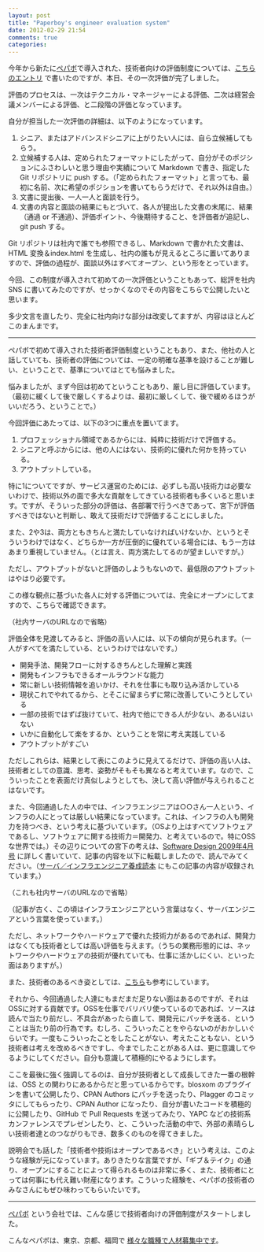 ```yaml
---
layout: post
title: "Paperboy's engineer evaluation system"
date: 2012-02-29 21:54
comments: true
categories: 
---
```


今年から新たに[ペパボ](http://www.paperboy.co.jp/)で導入された、技術者向けの評価制度については、[こちらのエントリ](/blog/2012/01/17/paperboy-is-hiring/) で書いたのですが、本日、その一次評価が完了しました。

評価のプロセスは、一次はテクニカル・マネージャーによる評価、二次は経営会議メンバーによる評価、と二段階の評価となっています。

自分が担当した一次評価の詳細は、以下のようになっています。

 1. シニア、またはアドバンスドシニアに上がりたい人には、自ら立候補してもらう。
 2. 立候補する人は、定められたフォーマットにしたがって、自分がそのポジションにふさわしいと思う理由や実績について Markdown で書き、指定した Git リポジトリに push する。（「定められたフォーマット」と言っても、最初に名前、次に希望のポジションを書いてもらうだけで、それ以外は自由。）
 3. 文書に提出後、一人一人と面談を行う。
 4. 文書の内容と面談の結果にもとづいて、各人が提出した文書の末尾に、結果（通過 or 不通過）、評価ポイント、今後期待すること、を評価者が追記し、git push する。

Git リポジトリは社内で誰でも参照できるし、Markdown で書かれた文書は、HTML 変換＆index.html を生成し、社内の誰もが見えるところに置いてありますので、評価の過程が、面談以外はすべてオープン、という形をとっています。

今回、この制度が導入されて初めての一次評価ということもあって、総評を社内 SNS に書いてみたのですが、せっかくなのでその内容をこちらで公開したいと思います。

多少文言を直したり、完全に社内向けな部分は改変してますが、内容はほとんどこのまんまです。

----

ペパボで初めて導入された技術者評価制度ということもあり、また、他社の人と話していても、技術者の評価については、一定の明確な基準を設けることが難しい、ということで、基準についてはとても悩みました。

悩みましたが、まず今回は初めてということもあり、厳し目に評価しています。（最初に緩くして後で厳しくするよりは、最初に厳しくして、後で緩めるほうがいいだろう、ということで。）

今回評価にあたっては、以下の3つに重点を置いてます。

 1. プロフェッショナル領域であるからには、純粋に技術だけで評価する。
 2. シニアと呼ぶからには、他の人にはない、技術的に優れた何かを持っている。
 3. アウトプットしている。

特に1についてですが、サービス運営のためには、必ずしも高い技術力は必要ないわけで、技術以外の面で多大な貢献をしてきている技術者も多くいると思います。ですが、そういった部分の評価は、各部署で行うべきであって、宮下が評価すべきではないと判断し、敢えて技術だけで評価することにしました。

また、2や3は、両方ともきちんと満たしていなければいけないか、というとそういうわけではなく、どちらか一方が圧倒的に優れている場合には、もう一方はあまり重視していません。（とは言え、両方満たしてるのが望ましいですが。）

ただし、アウトプットがないと評価のしようもないので、最低限のアウトプットはやはり必要です。

この様な観点に基づいた各人に対する評価については、完全にオープンにしてますので、こちらで確認できます。

（社内サーバのURLなので省略）

評価全体を見渡してみると、評価の高い人には、以下の傾向が見られます。（一人がすべてを満たしている、というわけではないです。）

* 開発手法、開発フローに対するきちんとした理解と実践
* 開発もインフラもできるオールラウンドな能力
* 常に新しい技術情報を追いかけ、それを仕事にも取り込み活かしている
* 現状これでやれてるから、とそこに留まらずに常に改善していこうとしている
* 一部の技術ではずば抜けていて、社内で他にできる人が少ない、あるいはいない
* いかに自動化して楽をするか、ということを常に考え実践している
* アウトプットがすごい

ただしこれらは、結果として表にこのように見えてるだけで、評価の高い人は、技術者としての意識、思考、姿勢がそもそも異なると考えています。なので、こういったことを表面だけ真似しようとしても、決して高い評価が与えられることはないです。

また、今回通過した人の中では、インフラエンジニアは○○さん一人という、インフラの人にとっては厳しい結果になっています。これは、インフラの人も開発力を持つべき、という考えに基づいています。（OSより上はすべてソフトウェアであるし、ソフトウェアに関する技術力＝開発力、と考えているので。特にOSSな世界では。）その辺りについての宮下の考えは、[Software Design 2009年4月号](http://gihyo.jp/magazine/SD/archive/2009/200904) に詳しく書いていて、記事の内容を以下に転載しましたので、読んでみてください。（[サーバ／インフラエンジニア養成読本](http://gihyo.jp/book/2011/978-4-7741-4600-3) にもこの記事の内容が収録されています。）

（これも社内サーバのURLなので省略）

（記事が古く、この頃はインフラエンジニアという言葉はなく、サーバエンジニアという言葉を使っています。）

ただし、ネットワークやハードウェアで優れた技術力があるのであれば、開発力はなくても技術者としては高い評価を与えます。（うちの業務形態的には、ネットワークやハードウェアの技術が優れていても、仕事に活かしにくい、といった面はありますが。）

また、技術者のあるべき姿としては、[こちら](http://heikou-konton.blogspot.com/2001/03/blog-post.html
)も参考にしています。


それから、今回通過した人達にもまだまだ足りない面はあるのですが、それはOSSに対する貢献です。OSSを仕事でバリバリ使っているのであれば、ソースは読んで当たり前だし、不具合があったら直して、開発元にパッチを送る、ということは当たり前の行為です。むしろ、こういったことをやらないのがおかしいぐらいです。一度もこういったことをしたことがない、考えたこともない、という技術者は考えを改めるべきですし、今までしたことがある人は、更に意識してやるようにしてください。自分も意識して積極的にやるようにします。

ここを最後に強く強調してるのは、自分が技術者として成長してきた一番の根幹は、OSS との関わりにあるからだと思っているからです。blosxom のプラグインを書いて公開したり、CPAN Authors にパッチを送ったり、Plagger のコミッタにしてもらったり、CPAN Author になったり、自分が書いたコードを積極的に公開したり、GitHub で Pull Requests を送ってみたり、YAPC などの技術系カンファレンスでプレゼンしたり、と、こういった活動の中で、外部の素晴らしい技術者達とのつながりもでき、数多くのものを得てきました。

説明会でも話した「技術者や技術はオープンであるべき」という考えは、このような経験が元になっています。ありきたりな言葉ですが、「ギブ＆テイク」の通り、オープンにすることによって得られるものは非常に多く、また、技術者にとっては何事にも代え難い財産になります。こういった経験を、ペパボの技術者のみなさんにもぜひ味わってもらいたいです。

----

[ペパボ](http://www.paperboy.co.jp/) という会社では、こんな感じで技術者向けの評価制度がスタートしました。

こんなペパボは、東京、京都、福岡で [様々な職種で人材募集中です](https://js01.jposting.net/paperboy/u/recruit/job.phtml)。
